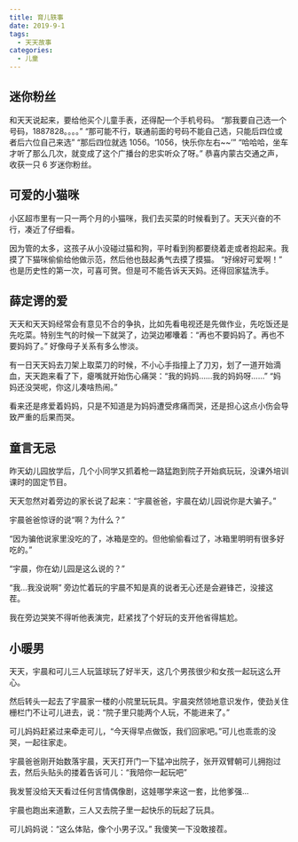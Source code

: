 ```yaml
---
title: 育儿轶事
date: 2019-9-1
tags:
  - 天天故事
categories:
  - 儿童
---
```


## 迷你粉丝

和天天说起来，要给他买个儿童手表，还得配一个手机号码。
“那我要自己选一个号码，1887828。。。。”
“那可能不行，联通前面的号码不能自己选，只能后四位或者后六位自己来选”
“那后四位就选 1056。‘1056，快乐你左右~~’”
“哈哈哈，坐车才听了那么几次，就变成了这个广播台的忠实听众了呀。”
恭喜内蒙古交通之声，收获一只 6 岁迷你粉丝。

## 可爱的小猫咪

小区超市里有一只一两个月的小猫咪，我们去买菜的时候看到了。天天兴奋的不行，凑近了仔细看。

因为管的太多，这孩子从小没碰过猫和狗，平时看到狗都要绕着走或者抱起来。我摸了下猫咪偷偷给他做示范，然后他也鼓起勇气去摸了摸猫。
“好绵好可爱啊！”
也是历史性的第一次，可喜可贺。但是可不能告诉天天妈。还得回家猛洗手。

## 薛定谔的爱

天天和天天妈经常会有意见不合的争执，比如先看电视还是先做作业，先吃饭还是先吃菜。特别生气的时候一下就哭了，边哭边嘟囔着：“再也不要妈妈了。再也不要妈妈了。” 好像母子关系有多么惨淡。

有一日天天妈去刀架上取菜刀的时候，不小心手指撞上了刀刃，划了一道开始滴血，天天跑来看了下，瘪嘴就开始伤心痛哭：“我的妈妈……我的妈妈呀……”
“妈妈还没哭呢，你这儿凑啥热闹。”

看来还是疼爱着妈妈，只是不知道是为妈妈遭受疼痛而哭，还是担心这点小伤会导致严重的后果而哭。

## 童言无忌

昨天幼儿园放学后，几个小同学又抓着枪一路猛跑到院子开始疯玩玩，没课外培训课时的固定节目。

天天忽然对着旁边的家长说了起来：“宇晨爸爸，宇晨在幼儿园说你是大骗子。”

宇晨爸爸惊讶的说“啊？为什么？”

“因为骗他说家里没吃的了，冰箱是空的。但他偷偷看过了，冰箱里明明有很多好吃的。”

“宇晨，你在幼儿园是这么说的？”

“我…我没说啊” 旁边忙着玩的宇晨不知是真的说者无心还是会避锋芒，没接这茬。

我在旁边哭笑不得听他表演完，赶紧找了个好玩的支开他省得尴尬。

## 小暖男

天天，宇晨和可儿三人玩篮球玩了好半天，这几个男孩很少和女孩一起玩这么开心。

然后转头一起去了宇晨家一楼的小院里玩玩具。宇晨突然领地意识发作，使劲关住栅栏门不让可儿进去，说：“院子里只能两个人玩，不能进来了。”

可儿妈妈赶紧过来牵走可儿，“今天得早点做饭，我们回家吧。”可儿也乖乖的没哭，一起往家走。

宇晨爸爸刚开始数落宇晨，天天打开门一下猛冲出院子，张开双臂朝可儿拥抱过去，然后头贴头的搂着告诉可儿：“我陪你一起玩吧”

我发誓没给天天看过任何言情偶像剧，这娃哪学来这一套，比他爹强…

宇晨也跑出来道歉，三人又去院子里一起快乐的玩起了玩具。

可儿妈妈说：“这么体贴，像个小男子汉。” 我傻笑一下没敢接茬。
